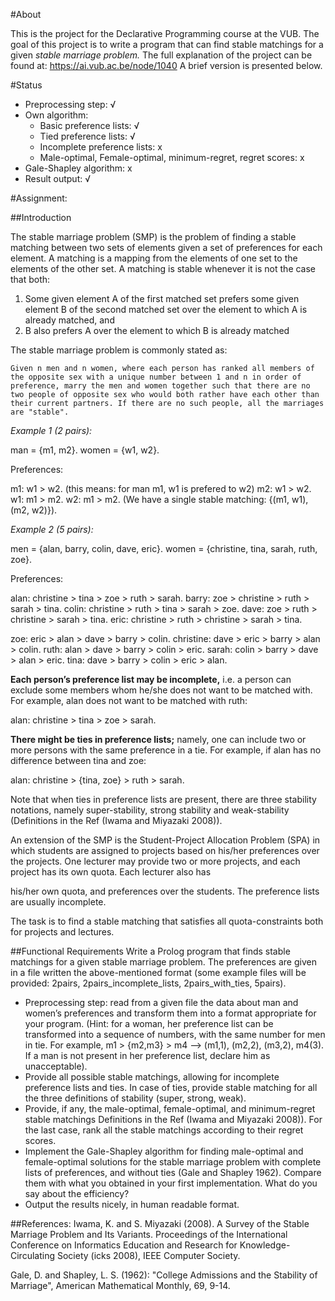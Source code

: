 #About

This is the project for the Declarative Programming course at the VUB. 
The goal of this project is to write a program that can find stable matchings for a given *stable marriage problem.*
The full explanation of the project can be found at: https://ai.vub.ac.be/node/1040 A brief version is presented below.

#Status

* Preprocessing step: √
* Own algorithm:
	* Basic preference lists: √
	* Tied preference lists: √
	* Incomplete preference lists: x
	* Male-optimal, Female-optimal, minimum-regret, regret scores: x
* Gale-Shapley algorithm: x
* Result output: √

#Assignment:


##Introduction

The stable marriage problem (SMP) is the problem of finding a stable matching between two sets of elements given a set of preferences for each element. A matching is a mapping from the elements of one set to the elements of the other set. A matching is stable whenever it is not the case that both:

1. Some given element A of the first matched set prefers some given element B of the second matched set over the element to which A is already matched, and
2. B also prefers A over the element to which B is already matched

The stable marriage problem is commonly stated as:

	Given n men and n women, where each person has ranked all members of the opposite sex with a unique number between 1 and n in order of preference, marry the men and women together such that there are no two people of opposite sex who would both rather have each other than their current partners. If there are no such people, all the marriages are "stable".


*Example 1 (2 pairs):*

man = {m1, m2}.
women = {w1, w2}.

Preferences:

m1: w1 > w2.   (this means: for man m1, w1 is prefered to w2)
m2: w1 > w2.
w1: m1 > m2.
w2: m1 > m2.
(We have a single stable matching:  {(m1, w1), (m2, w2)}).

 

*Example 2 (5 pairs):*

men  = {alan, barry, colin, dave, eric}.
women = {christine, tina, sarah, ruth, zoe}.

Preferences:

alan: christine > tina > zoe > ruth > sarah.
barry: zoe > christine > ruth > sarah > tina.
colin: christine > ruth > tina > sarah > zoe.
dave: zoe > ruth > christine > sarah > tina.
eric: christine > ruth > christine > sarah > tina.

zoe: eric > alan > dave > barry > colin.
christine: dave > eric > barry > alan > colin.
ruth: alan > dave > barry > colin > eric.
sarah: colin > barry > dave > alan > eric.
tina: dave > barry > colin > eric > alan.


**Each person’s preference list may be incomplete,** i.e. a person can exclude some members whom he/she does not want to be matched with. For example, alan does not want to be matched with ruth:

alan: christine > tina > zoe > sarah.

**There might be ties in preference lists;** namely, one can include two or more persons with the same preference in a tie. For example, if alan has no difference between tina and zoe:

alan: christine > {tina, zoe} > ruth > sarah.

Note that when ties in preference lists are present, there are three stability notations, namely super-stability, strong stability and weak-stability (Definitions in the Ref (Iwama and Miyazaki 2008)).

 
An extension of the SMP is the Student-Project Allocation Problem (SPA) in which students are assigned to projects based on his/her preferences over the projects. One lecturer may provide two or more projects, and each project has its own quota. Each lecturer also has

his/her own quota, and preferences over the students. The preference lists are usually incomplete.

The task is to find a stable matching that satisfies all quota-constraints both for projects and lectures.

##Functional Requirements
Write a Prolog program that finds stable matchings for a given stable marriage problem. The preferences are given in a file written the above-mentioned format (some example files will be provided: 2pairs, 2pairs_incomplete_lists, 2pairs_with_ties, 5pairs).

* Preprocessing step: read from a given file the data about man and women’s preferences and transform them into a format appropriate for your program. (Hint: for a woman, her preference list can be transformed into a sequence of numbers, with the same number for men in tie. For example, m1 > {m2,m3} > m4 --> (m1,1), (m2,2), (m3,2), m4(3). If a man is not present in her preference list, declare him as unacceptable).
* Provide all possible stable matchings, allowing for incomplete preference lists and ties. In case of ties, provide stable matching for all the three definitions of stability (super, strong, weak).
* Provide, if any, the male-optimal, female-optimal, and minimum-regret stable matchings Definitions in the Ref (Iwama and Miyazaki 2008)). For the last case, rank all the stable matchings according to their regret scores.
* Implement the Gale-Shapley algorithm for finding male-optimal and female-optimal solutions for the stable marriage problem with complete lists of preferences, and without ties (Gale and Shapley 1962). Compare them with what you obtained in your first implementation.  What do you say about the efficiency?
* Output the results nicely, in human readable format.

##References:
Iwama, K. and S. Miyazaki (2008). A Survey of the Stable Marriage Problem and Its Variants. Proceedings of the International Conference on Informatics Education and Research for Knowledge-Circulating Society (icks 2008), IEEE Computer Society.

Gale, D. and Shapley, L. S. (1962): "College Admissions and the Stability of Marriage", American Mathematical Monthly, 69, 9-14.

 